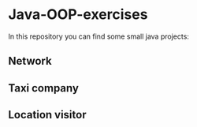 # Java-OOP-exercises

In this repository you can find some small java projects:
  ## Network
  ## Taxi company
  ## Location visitor
